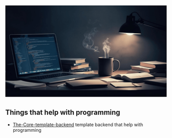 # ![assets - 2025](/assets/images/things(75)-1.png)

## Things that help with programming

* [The-Core-template-backend](./download/The-Core-template-backend.zip) template backend that help with programming
